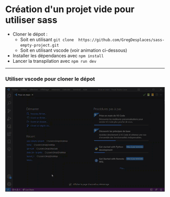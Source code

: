 # Création d'un projet vide pour utiliser sass

- Cloner le dépot :
  - Soit en utilisant ```git clone  https://github.com/GregDesplaces/sass-empty-project.git```
  - Soit en utilisant vscode (voir animation ci-dessous)
- Installer les dépendances avec ```npm install```
- Lancer la transpilation avec ```npm run dev```
***

### Utiliser vscode pour cloner le dépot
![cloner avec vscode](clone-with-vscode.gif)


